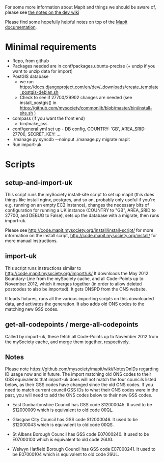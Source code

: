 For some more information about Mapit and things we should be aware of, please see [the notes on the dev wiki](https://github.com/alphagov/wiki/wiki/Mapit)

Please find some hopefully helpful notes on top of the [Mapit documentation](http://code.mapit.mysociety.org/).

Minimal requirements
====================

* Repo, from github
* Packages needed are in conf/packages.ubuntu-precise (+ unzip if you want to
  unzip data for import)
* PostGIS database
  - we run https://docs.djangoproject.com/en/dev/_downloads/create_template_postgis-debian.sh
  - Check to see if 27700/29902 changes are needed
    (see install_postgis() in https://github.com/mysociety/commonlib/blob/master/bin/install-site.sh )
* compass (if you want the front end)
  - bin/make_css
* conf/general.yml set up - DB config, COUNTRY: 'GB', AREA_SRID: 27700, SECRET_KEY: ...
* ./manage.py syncdb --noinput
  ./manage.py migrate mapit
* Run import-uk

Scripts
=======

setup-and-import-uk
-------------------
This script runs the mySociety install-site script to set up mapit (this does
things like install nginx, postgres, and so on, probably only useful if you're
e.g. running on an empty EC2 instance), changes the necessary bits of
configuration for running a UK instance (COUNTRY to "GB", AREA_SRID to 27700,
and DEBUG to False), sets up the database with a migrate, then runs import-uk.

Please see http://code.mapit.mysociety.org/install/install-script/ for more
information on the install script, http://code.mapit.mysociety.org/install/ for
more manual instructions.

import-uk
---------
This script runs instructions similar to http://code.mapit.mysociety.org/import/uk/
It downloads the May 2012 Boundary-Line from the mySociety cache, and all Code-Points
up to November 2012, which it merges together (in order to allow deleted
postcodes to also be imported). It gets ONSPD from the ONS website.

It loads fixtures, runs all the various importing scripts on this downloaded data,
and activates the generation. It also adds old ONS codes to the matching new GSS codes.

get-all-codepoints / merge-all-codepoints
-----------------------------------------
Called by import-uk, these fetch all Code-Points up to November 2012 from the
mySociety cache, and merge them together, respectively.


Notes
-----

Please note https://github.com/mysociety/mapit/wiki/NotesOnIDs regarding ID
usage now and in future. The import matching old ONS codes to their GSS
equivalents that import-uk does will not match the four councils listed below,
as their GSS codes have changed since the old ONS codes. If you need to match
current council GSS IDs to what their ONS codes were in the past, you will
need to add the ONS codes below to their new GSS codes.

* East Dunbartonshire Council has GSS code S12000045. It used to be S12000009
  which is equivalent to old code 00QL.

* Glasgow City Council has GSS code S12000046. It used to be S12000043 which is
  equivalent to old code 00QS.

* St Albans Borough Council has GSS code E07000240. It used to be E07000100
  which is equivalent to old code 26UG.

* Welwyn Hatfield Borough Council has GSS code E07000241. It used to be
  E07000104 which is equivalent to old code 26UL.

